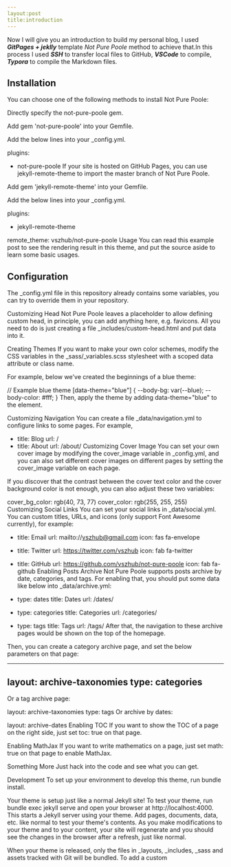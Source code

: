 ```yaml
---
layout:post
title:introduction
---
```


Now I will give you an introduction to build my personal blog, I used ***GitPages + jeklly*** template *Not Pure Poole* method to achieve that.In this process I used ***SSH*** to transfer local files to GitHub, ***VSCode*** to compile, ***Typora*** to compile the Markdown files.

## Installation

You can choose one of the following methods to install Not Pure Poole:

Directly specify the not-pure-poole gem.

Add gem 'not-pure-poole' into your Gemfile.

Add the below lines into your _config.yml.

plugins:
  - not-pure-poole
If your site is hosted on GitHub Pages, you can use jekyll-remote-theme to import the master branch of Not Pure Poole.

Add gem 'jekyll-remote-theme' into your Gemfile.

Add the below lines into your _config.yml.

plugins:
  - jekyll-remote-theme

remote_theme: vszhub/not-pure-poole
Usage
You can read this example post to see the rendering result in this theme, and put the source aside to learn some basic usages.

## Configuration

The _config.yml file in this repository already contains some variables, you can try to override them in your repository.

Customizing Head
Not Pure Poole leaves a placeholder to allow defining custom head, in principle, you can add anything here, e.g. favicons. All you need to do is just creating a file _includes/custom-head.html and put data into it.

Creating Themes
If you want to make your own color schemes, modify the CSS variables in the _sass/_variables.scss stylesheet with a scoped data attribute or class name.

For example, below we've created the beginnings of a blue theme:

// Example blue theme
[data-theme="blue"] {
  --body-bg: var(--blue);
  --body-color: #fff;
}
Then, apply the theme by adding data-theme="blue" to the <html> element.

Customizing Navigation
You can create a file _data/navigation.yml to configure links to some pages. For example,

- title: Blog
  url: /
- title: About
  url: /about/
  Customizing Cover Image
  You can set your own cover image by modifying the cover_image variable in _config.yml, and you can also set different cover images on different pages by setting the cover_image variable on each page.

If you discover that the contrast between the cover text color and the cover background color is not enough, you can also adjust these two variables:

cover_bg_color: rgb(40, 73, 77)
cover_color: rgb(255, 255, 255)
Customizing Social Links
You can set your social links in _data/social.yml. You can custom titles, URLs, and icons (only support Font Awesome currently), for example:

- title: Email
  url: mailto://vszhub@gmail.com
  icon: fas fa-envelope
- title: Twitter
  url: https://twitter.com/vszhub
  icon: fab fa-twitter
- title: GitHub
  url: https://github.com/vszhub/not-pure-poole
  icon: fab fa-github
  Enabling Posts Archive
  Not Pure Poole supports posts archive by date, categories, and tags. For enabling that, you should put some data like below into _data/archive.yml:

- type: dates
  title: Dates
  url: /dates/
- type: categories
  title: Categories
  url: /categories/
- type: tags
  title: Tags
  url: /tags/
  After that, the navigation to these archive pages would be shown on the top of the homepage.

Then, you can create a category archive page, and set the below parameters on that page:

---
layout: archive-taxonomies
type: categories
---
Or a tag archive page:

layout: archive-taxonomies
type: tags
Or archive by dates:

layout: archive-dates
Enabling TOC
If you want to show the TOC of a page on the right side, just set toc: true on that page.

Enabling MathJax
If you want to write mathematics on a page, just set math: true on that page to enable MathJax.

Something More
Just hack into the code and see what you can get.

Development
To set up your environment to develop this theme, run bundle install.

Your theme is setup just like a normal Jekyll site! To test your theme, run bundle exec jekyll serve and open your browser at http://localhost:4000. This starts a Jekyll server using your theme. Add pages, documents, data, etc. like normal to test your theme's contents. As you make modifications to your theme and to your content, your site will regenerate and you should see the changes in the browser after a refresh, just like normal.

When your theme is released, only the files in _layouts, _includes, _sass and assets tracked with Git will be bundled. To add a custom